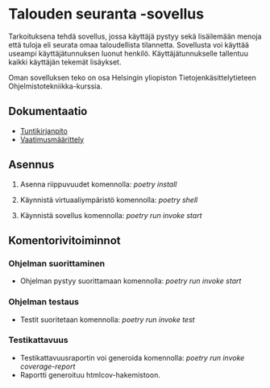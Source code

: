 # Talouden seuranta -sovellus

Tarkoituksena tehdä sovellus, jossa käyttäjä pystyy sekä lisäilemään menoja että tuloja eli seurata omaa taloudellista tilannetta. Sovellusta voi käyttää useampi käyttäjätunnuksen luonut henkilö. Käyttäjätunnukselle tallentuu kaikki käyttäjän tekemät lisäykset.

Oman sovelluksen teko on osa Helsingin yliopiston Tietojenkäsittelytieteen Ohjelmistotekniikka-kurssia.

## Dokumentaatio
- [Tuntikirjanpito](https://github.com/tikuisma/ot-harjoitustyo/blob/master/dokumentaatio/tuntikirjanpito.md)
- [Vaatimusmäärittely](https://github.com/tikuisma/ot-harjoitustyo/blob/master/dokumentaatio/vaatimusmaarittely.md)

## Asennus

1. Asenna riippuvuudet komennolla: *poetry install*

2. Käynnistä virtuaaliympäristö komennolla: *poetry shell*

2. Käynnistä sovellus komennolla: *poetry run invoke start*


## Komentorivitoiminnot
### Ohjelman suorittaminen

- Ohjelman pystyy suorittamaan komennolla: *poetry run invoke start*

### Ohjelman testaus

- Testit suoritetaan komennolla: *poetry run invoke test*

### Testikattavuus

- Testikattavuusraportin voi generoida komennolla: *poetry run invoke coverage-report*
- Raportti generoituu htmlcov-hakemistoon.
